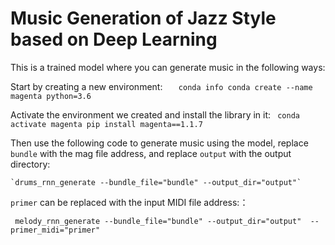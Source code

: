 # Music Generation of Jazz Style based on Deep Learning 
 This is a trained model where you can generate music in the following ways:

 Start by creating a new environment:
 `   conda info
    conda create --name magenta python=3.6`

 Activate the environment we created and install the library in it:
   ` conda activate magenta
     pip install magenta==1.1.7`

 Then use the following code to generate music using the model, replace `bundle` with the mag file address, and replace `output` with the output directory:
 
    `drums_rnn_generate --bundle_file="bundle" --output_dir="output"`

 `primer` can be replaced with the input MIDI file address:：
 
   ` melody_rnn_generate --bundle_file="bundle" --output_dir="output"  --primer_midi="primer"`
